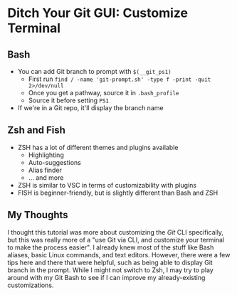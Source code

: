 # Ditch Your Git GUI: Customize Terminal
## Bash
- You can add Git branch to prompt with `$(__git_ps1)`
    - First run `find / -name 'git-prompt.sh' -type f -print -quit 2>/dev/null`
    - Once you get a pathway, source it in `.bash_profile`
    - Source it before setting `PS1`
- If we're in a Git repo, it'll display the branch name

## Zsh and Fish
- ZSH has a lot of different themes and plugins available
    - Highlighting
    - Auto-suggestions
    - Alias finder
    - ... and more
- ZSH is similar to VSC in terms of customizability with plugins
- FISH is beginner-friendly, but is slightly different than Bash and ZSH

## My Thoughts
I thought this tutorial was more about customizing the *Git* CLI specifically,
but this was really more of a "use Git via CLI, and customize your terminal to
make the process easier". I already knew most of the stuff like Bash aliases,
basic Linux commands, and text editors. However, there were a few tips here and
there that were helpful, such as being able to display Git branch in the prompt.
While I might not switch to Zsh, I may try to play around with my Git Bash to
see if I can improve my already-existing customizations.
